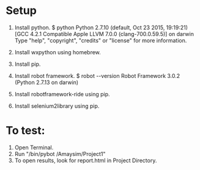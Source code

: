 # Setup
1. Install python.
  $ python
  Python 2.7.10 (default, Oct 23 2015, 19:19:21) 
  [GCC 4.2.1 Compatible Apple LLVM 7.0.0 (clang-700.0.59.5)] on darwin
  Type "help", "copyright", "credits" or "license" for more information.
  >>> 

2. Install wxpython using homebrew.
3. Install pip.
4. Install robot framework.
   $ robot --version
   Robot Framework 3.0.2 (Python 2.7.13 on darwin) 

5. Install robotframework-ride using pip.
6. Install selenium2library using pip.

# To test:
1. Open Terminal.
2. Run "<Python directory>/bin/pybot <UserDirectory>/Amaysim/Project1"
3. To open results, look for report.html in Project Directory.  
